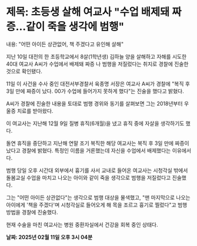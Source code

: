 # **제목: 초등생 살해 여교사 "수업 배제돼 짜증…같이 죽을 생각에 범행"**

  내용: "어떤 아이든 상관없어, 책 주겠다고 유인해 살해"    

지난 10일 대전의 한 초등학교에서 8살(1학년생) 김하늘 양을 살해하고 자해를 시도한 40대 여교사 A씨가 수업에서 배제돼 짜증 나 범행을 저질렀다는 취지로 경찰에 진술한 것으로 확인됐다.    

11일 이 사건을 수사 중인 대전서부경찰서 육종명 서장은 여교사 A씨가 경찰에 "복직 후 3일 만에 짜증이 났다. 00가 수업에 들어가지 못하게 했다"는 진술을 했다고 밝혔다.    

A씨가 경찰에 진술한 내용을 토대로 범행 경위와 동기를 살펴보면 그는 2018년부터 우울증 치료를 받아왔다.    

이 여교사는 지난해 12월 9일 질병 휴직(6개월)을 냈고 휴직 중에 자살을 생각하기도 했다.    

돌연 휴직을 중단하고 지난해 연말 조기 복직한 해당 여교사는 복직 후 3일 만에 짜증이 났다고 경찰에 밝혔다. 특정인 이름을 거론했는데 자신을 수업에서 배제했다는 이유에서다.    

범행 당일 오후 시간대 외부에서 흉기를 사서 교내로 들어온 여교사는 시청각실 밖에서 돌봄교실 수업을 마치고 나오는 아이와 같이 죽을 생각으로 범행을 저질렀다고 진술했다.    

그는 "어떤 아이든 상관없다"는 생각으로 범행 대상을 물색했고, "맨 마지막으로 나오는 아이에게 '책을 주겠다'며 시청각실로 들어오게 해 목을 조르고 흉기로 찔렀다"고 범행 방법을 경찰에 진술했다.    

현재 수술을 마친 여교사는 병원 중환자실에서 건강을 회복 중인 상태다.

  **날짜: 2025년 02월 11일 오후 3시 04분**